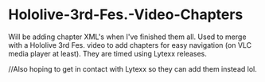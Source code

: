 # Hololive-3rd-Fes.-Video-Chapters
Will be adding chapter XML's when I've finished them all.
Used to merge with a Hololive 3rd Fes. video to add chapters for easy navigation (on VLC media player at least).
They are timed using Lytexx releases.

//Also hoping to get in contact with Lytexx so they can add them instead lol.
